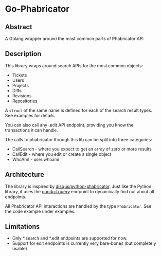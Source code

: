 # Go-Phabricator

## Abstract
A Golang wrapper around the most common parts of Phabricator API

## Description
This library wraps around search APIs for the most common objects:
* Tickets
* Users
* Projects
* Diffs
* Revisions
* Repositories

A `struct` of the same name is defined for each of the search result types.
See examples for details.

You can also call any .edit API endpoint, providing you know the transactions
it can handle.

The calls to phabricator through this lib can be split into three categories:
* CallSearch - where you expect to get an array of zero or more results
* CallEdit - where you edit or create a single object
* WhoAmI - user.whoami

## Architecture
The library is inspired by
[disqus/python-phabricator](https://github.com/disqus/python-phabricator).
Just like the Python library, it uses the
[conduit.query](https://secure.phabricator.com/conduit/method/conduit.query/)
endpoint to dynamically find out about all endpoints.

All Phabricator API interactions are handled by the type `Phabricator`. See the
code example under examples.

## Limitations
* Only \*.search and \*.edit endpoints are supported for now.
* Support for edit endpoints is currently very bare-bones (but completely usable)
